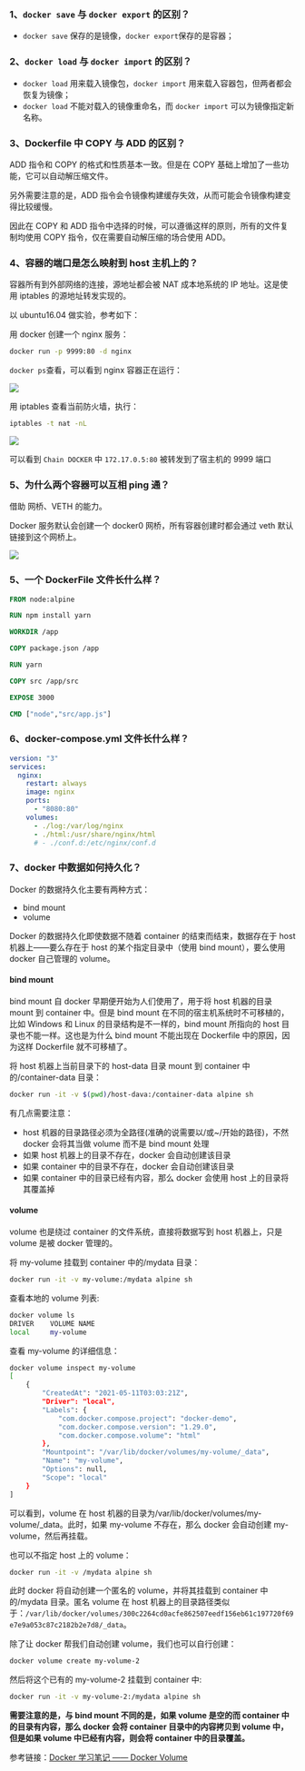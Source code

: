 ### 1、`docker save` 与 `docker export` 的区别？

- `docker save` 保存的是镜像，`docker export`保存的是容器；

### 2、`docker load` 与 `docker import` 的区别？

- `docker load` 用来载入镜像包，`docker import` 用来载入容器包，但两者都会恢复为镜像；
- `docker load` 不能对载入的镜像重命名，而 `docker import` 可以为镜像指定新名称。

### 3、Dockerfile 中 COPY 与 ADD 的区别？

ADD 指令和 COPY 的格式和性质基本一致。但是在 COPY 基础上增加了一些功能，它可以自动解压缩文件。

另外需要注意的是，ADD 指令会令镜像构建缓存失效，从而可能会令镜像构建变得比较缓慢。

因此在 COPY 和 ADD 指令中选择的时候，可以遵循这样的原则，所有的文件复制均使用 COPY 指令，仅在需要自动解压缩的场合使用 ADD。

### 4、容器的端口是怎么映射到 host 主机上的？

容器所有到外部网络的连接，源地址都会被 NAT 成本地系统的 IP 地址。这是使用 iptables 的源地址转发实现的。

以 ubuntu16.04 做实验，参考如下：

用 docker 创建一个 nginx 服务：

```bash
docker run -p 9999:80 -d nginx
```

`docker ps`查看，可以看到 nginx 容器正在运行：

![](./images/01.png)

用 iptables 查看当前防火墙，执行：

```bash
iptables -t nat -nL
```

![](./images/02.png)

可以看到 `Chain DOCKER` 中 `172.17.0.5:80` 被转发到了宿主机的 9999 端口

### 5、为什么两个容器可以互相 ping 通？

借助 网桥、VETH 的能力。

Docker 服务默认会创建一个 docker0 网桥，所有容器创建时都会通过 veth 默认链接到这个网桥上。

![](./images/03.png)

### 5、一个 DockerFile 文件长什么样？

```DockerFile
FROM node:alpine

RUN npm install yarn

WORKDIR /app

COPY package.json /app

RUN yarn

COPY src /app/src

EXPOSE 3000

CMD ["node","src/app.js"]
```

### 6、docker-compose.yml 文件长什么样？

```yml
version: "3"
services:
  nginx:
    restart: always
    image: nginx
    ports:
      - "8080:80"
    volumes:
      - ./log:/var/log/nginx
      - ./html:/usr/share/nginx/html
      # - ./conf.d:/etc/nginx/conf.d
```

### 7、docker 中数据如何持久化？

Docker 的数据持久化主要有两种方式：

- bind mount
- volume

Docker 的数据持久化即使数据不随着 container 的结束而结束，数据存在于 host 机器上——要么存在于 host 的某个指定目录中（使用 bind mount），要么使用 docker 自己管理的 volume。

#### bind mount

bind mount 自 docker 早期便开始为人们使用了，用于将 host 机器的目录 mount 到 container 中。但是 bind mount 在不同的宿主机系统时不可移植的，比如 Windows 和 Linux 的目录结构是不一样的，bind mount 所指向的 host 目录也不能一样。这也是为什么 bind mount 不能出现在 Dockerfile 中的原因，因为这样 Dockerfile 就不可移植了。

将 host 机器上当前目录下的 host-data 目录 mount 到 container 中的/container-data 目录：

```bash
docker run -it -v $(pwd)/host-dava:/container-data alpine sh
```

有几点需要注意：

- host 机器的目录路径必须为全路径(准确的说需要以/或~/开始的路径)，不然 docker 会将其当做 volume 而不是 bind mount 处理
- 如果 host 机器上的目录不存在，docker 会自动创建该目录
- 如果 container 中的目录不存在，docker 会自动创建该目录
- 如果 container 中的目录已经有内容，那么 docker 会使用 host 上的目录将其覆盖掉

#### volume

volume 也是绕过 container 的文件系统，直接将数据写到 host 机器上，只是 volume 是被 docker 管理的。

将 my-volume 挂载到 container 中的/mydata 目录：

```bash
docker run -it -v my-volume:/mydata alpine sh
```

查看本地的 volume 列表:

```bash
docker volume ls
DRIVER    VOLUME NAME
local     my-volume
```

查看 my-volume 的详细信息：

```bash
docker volume inspect my-volume
[
    {
        "CreatedAt": "2021-05-11T03:03:21Z",
        "Driver": "local",
        "Labels": {
            "com.docker.compose.project": "docker-demo",
            "com.docker.compose.version": "1.29.0",
            "com.docker.compose.volume": "html"
        },
        "Mountpoint": "/var/lib/docker/volumes/my-volume/_data",
        "Name": "my-volume",
        "Options": null,
        "Scope": "local"
    }
]
```

可以看到，volume 在 host 机器的目录为/var/lib/docker/volumes/my-volume/\_data。此时，如果 my-volume 不存在，那么 docker 会自动创建 my-volume，然后再挂载。

也可以不指定 host 上的 volume：

```bash
docker run -it -v /mydata alpine sh
```

此时 docker 将自动创建一个匿名的 volume，并将其挂载到 container 中的/mydata 目录。匿名 volume 在 host 机器上的目录路径类似于：`/var/lib/docker/volumes/300c2264cd0acfe862507eedf156eb61c197720f69e7e9a053c87c2182b2e7d8/_data`。

除了让 docker 帮我们自动创建 volume，我们也可以自行创建：

```bash
docker volume create my-volume-2
```

然后将这个已有的 my-volume-2 挂载到 container 中:

```bash
docker run -it -v my-volume-2:/mydata alpine sh
```

**需要注意的是，与 bind mount 不同的是，如果 volume 是空的而 container 中的目录有内容，那么 docker 会将 container 目录中的内容拷贝到 volume 中，但是如果 volume 中已经有内容，则会将 container 中的目录覆盖。**

参考链接：[Docker 学习笔记 —— Docker Volume](https://www.jianshu.com/p/ef0f24fd0674)

